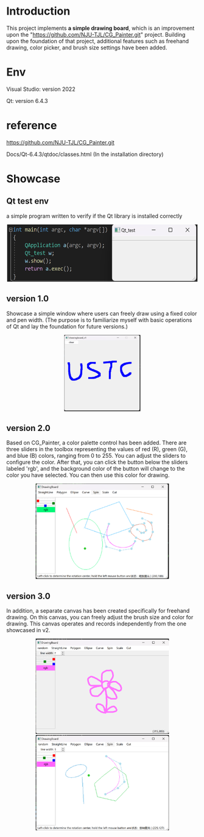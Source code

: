 # Introduction
This project implements **a simple drawing board**, which is an improvement upon the "https://github.com/NJU-TJL/CG_Painter.git" project. Building upon the foundation of that project, additional features such as freehand drawing, color picker, and brush size settings have been added.
# Env
Visual Studio: version 2022

Qt: version 6.4.3
# reference
https://github.com/NJU-TJL/CG_Painter.git

Docs/Qt-6.4.3/qtdoc/classes.html (In the installation directory)

# Showcase
## Qt test env
a simple program written to verify if the Qt library is installed correctly

<div align="center">
  <img src="images/qt_test.png" alt="qt_test_result" width="500" height="150">
</div>

## version 1.0
Showcase a simple window where users can freely draw using a fixed color and pen width. (The purpose is to familiarize myself with basic operations of Qt and lay the foundation for future versions.)

<div align="center">
  <img src="images/v1.png" alt="drawingboard_v1.0 result" width="200" height="200">
</div>

## version 2.0
Based on CG_Painter, a color palette control has been added. There are three sliders in the toolbox representing the values of red (R), green (G), and blue (B) colors, ranging from 0 to 255. You can adjust the sliders to configure the color. After that, you can click the button below the sliders labeled 'rgb', and the background color of the button will change to the color you have selected. You can then use this color for drawing.

<div align="center">
<img src="images/v2.png" alt="drawingboard_v2.0" width="350" height="250">
</div>

## version 3.0
In addition, a separate canvas has been created specifically for freehand drawing. On this canvas, you can freely adjust the brush size and color for drawing. This canvas operates and records independently from the one showcased in v2.
<div align="center">
  <img src="images/v3_1.png" alt="drawingboard_v3.0_random" width="350" height="250">
  <img src="images/v3_2.png" alt="drawingboard_v3.0_standard" width="350" height="250">
</div>
